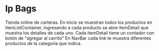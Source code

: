 # Ip Bags 
Tienda online de carteras.
En inicio se muestran todos los productos en ItemListContainer, ingresando a cada producto se abre itemDetail que muestra los detalles de cada uno.
Cada itemDetail tiene un contador con botón de "agregar al carrito"
En NavBar cada link te muestra diferentes productos de la categoria que indica.
